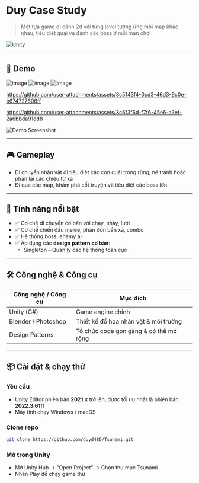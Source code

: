 # Duy Case Study
> Một tựa game đi cảnh 2d với từng level tương ứng mỗi map khác nhau, tiêu diệt quái và đánh các boss ở mỗi màn chơi

![Unity](https://img.shields.io/badge/engine-Unity-000?logo=unity)

---

## 📸 Demo

![image](https://github.com/user-attachments/assets/2b4fe6a3-f1d4-49da-a154-7e22c1fa838e)
![image](https://github.com/user-attachments/assets/5ee047ac-98cf-4cab-a81f-1635dfe457e6)
![image](https://github.com/user-attachments/assets/41120492-e5a4-4151-bbce-191fa4ad3248)



https://github.com/user-attachments/assets/8c5143f4-0cd3-46d3-9c0e-b674727606ff



https://github.com/user-attachments/assets/3c6f3f6d-f7f6-45e6-a3ef-2a6bbda91dd8




![Demo Screenshot](./Screenshots/demo.png)

---

## 🎮 Gameplay

- Di chuyển nhân vật đi tiêu diệt các con quái trong rừng, né tránh hoặc phản lại các chiêu từ xa
- Đi qua các map, khám phá cốt truyện và tiêu diệt các boss lớn

---

## 🧩 Tính năng nổi bật

- ✅ Cơ chế di chuyển cơ bản với chạy, nhảy, lướt
- ✅ Cơ chế chiến đấu melee, phản đòn bắn xa, combo
- ✅ Hệ thống boss, enemy ai
- ✅ Áp dụng các **design pattern cơ bản**:
  - Singleton – Quản lý các hệ thống toàn cục

---

## 🛠️ Công nghệ & Công cụ

| Công nghệ / Công cụ | Mục đích |
|---------------------|----------|
| Unity (C#)          | Game engine chính |
| Blender / Photoshop  | Thiết kế đồ họa nhân vật & môi trường |
| Design Patterns     | Tổ chức code gọn gàng & có thể mở rộng |

---

## 📦 Cài đặt & chạy thử

### Yêu cầu
- Unity Editor phiên bản **2021.x** trở lên, được tối ưu nhất là phiên bản **2022.3.61f1**
- Máy tính chạy Windows / macOS

### Clone repo

```bash
git clone https://github.com/duyd486/Tsunami.git
```
### Mở trong Unity
- Mở Unity Hub → "Open Project" → Chọn thư mục Tsunami
- Nhấn Play để chạy game thử
